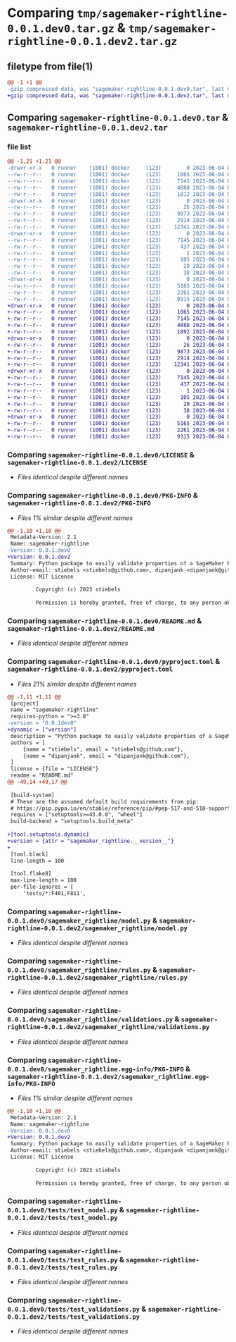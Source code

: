 # Comparing `tmp/sagemaker-rightline-0.0.1.dev0.tar.gz` & `tmp/sagemaker-rightline-0.0.1.dev2.tar.gz`

## filetype from file(1)

```diff
@@ -1 +1 @@
-gzip compressed data, was "sagemaker-rightline-0.0.1.dev0.tar", last modified: Sun Jun  4 09:28:19 2023, max compression
+gzip compressed data, was "sagemaker-rightline-0.0.1.dev2.tar", last modified: Sun Jun  4 09:45:42 2023, max compression
```

## Comparing `sagemaker-rightline-0.0.1.dev0.tar` & `sagemaker-rightline-0.0.1.dev2.tar`

### file list

```diff
@@ -1,21 +1,21 @@
-drwxr-xr-x   0 runner    (1001) docker     (123)        0 2023-06-04 09:28:19.405647 sagemaker-rightline-0.0.1.dev0/
--rw-r--r--   0 runner    (1001) docker     (123)     1065 2023-06-04 09:28:08.000000 sagemaker-rightline-0.0.1.dev0/LICENSE
--rw-r--r--   0 runner    (1001) docker     (123)     7145 2023-06-04 09:28:19.405647 sagemaker-rightline-0.0.1.dev0/PKG-INFO
--rw-r--r--   0 runner    (1001) docker     (123)     4888 2023-06-04 09:28:08.000000 sagemaker-rightline-0.0.1.dev0/README.md
--rw-r--r--   0 runner    (1001) docker     (123)     1812 2023-06-04 09:28:12.000000 sagemaker-rightline-0.0.1.dev0/pyproject.toml
-drwxr-xr-x   0 runner    (1001) docker     (123)        0 2023-06-04 09:28:19.401647 sagemaker-rightline-0.0.1.dev0/sagemaker_rightline/
--rw-r--r--   0 runner    (1001) docker     (123)       26 2023-06-04 09:28:12.000000 sagemaker-rightline-0.0.1.dev0/sagemaker_rightline/__init__.py
--rw-r--r--   0 runner    (1001) docker     (123)     9873 2023-06-04 09:28:08.000000 sagemaker-rightline-0.0.1.dev0/sagemaker_rightline/model.py
--rw-r--r--   0 runner    (1001) docker     (123)     2914 2023-06-04 09:28:08.000000 sagemaker-rightline-0.0.1.dev0/sagemaker_rightline/rules.py
--rw-r--r--   0 runner    (1001) docker     (123)    12341 2023-06-04 09:28:08.000000 sagemaker-rightline-0.0.1.dev0/sagemaker_rightline/validations.py
-drwxr-xr-x   0 runner    (1001) docker     (123)        0 2023-06-04 09:28:19.405647 sagemaker-rightline-0.0.1.dev0/sagemaker_rightline.egg-info/
--rw-r--r--   0 runner    (1001) docker     (123)     7145 2023-06-04 09:28:19.000000 sagemaker-rightline-0.0.1.dev0/sagemaker_rightline.egg-info/PKG-INFO
--rw-r--r--   0 runner    (1001) docker     (123)      437 2023-06-04 09:28:19.000000 sagemaker-rightline-0.0.1.dev0/sagemaker_rightline.egg-info/SOURCES.txt
--rw-r--r--   0 runner    (1001) docker     (123)        1 2023-06-04 09:28:19.000000 sagemaker-rightline-0.0.1.dev0/sagemaker_rightline.egg-info/dependency_links.txt
--rw-r--r--   0 runner    (1001) docker     (123)      105 2023-06-04 09:28:19.000000 sagemaker-rightline-0.0.1.dev0/sagemaker_rightline.egg-info/requires.txt
--rw-r--r--   0 runner    (1001) docker     (123)       20 2023-06-04 09:28:19.000000 sagemaker-rightline-0.0.1.dev0/sagemaker_rightline.egg-info/top_level.txt
--rw-r--r--   0 runner    (1001) docker     (123)       38 2023-06-04 09:28:19.405647 sagemaker-rightline-0.0.1.dev0/setup.cfg
-drwxr-xr-x   0 runner    (1001) docker     (123)        0 2023-06-04 09:28:19.405647 sagemaker-rightline-0.0.1.dev0/tests/
--rw-r--r--   0 runner    (1001) docker     (123)     5165 2023-06-04 09:28:08.000000 sagemaker-rightline-0.0.1.dev0/tests/test_model.py
--rw-r--r--   0 runner    (1001) docker     (123)     2261 2023-06-04 09:28:08.000000 sagemaker-rightline-0.0.1.dev0/tests/test_rules.py
--rw-r--r--   0 runner    (1001) docker     (123)     9315 2023-06-04 09:28:08.000000 sagemaker-rightline-0.0.1.dev0/tests/test_validations.py
+drwxr-xr-x   0 runner    (1001) docker     (123)        0 2023-06-04 09:45:42.511468 sagemaker-rightline-0.0.1.dev2/
+-rw-r--r--   0 runner    (1001) docker     (123)     1065 2023-06-04 09:45:28.000000 sagemaker-rightline-0.0.1.dev2/LICENSE
+-rw-r--r--   0 runner    (1001) docker     (123)     7145 2023-06-04 09:45:42.511468 sagemaker-rightline-0.0.1.dev2/PKG-INFO
+-rw-r--r--   0 runner    (1001) docker     (123)     4888 2023-06-04 09:45:28.000000 sagemaker-rightline-0.0.1.dev2/README.md
+-rw-r--r--   0 runner    (1001) docker     (123)     1892 2023-06-04 09:45:28.000000 sagemaker-rightline-0.0.1.dev2/pyproject.toml
+drwxr-xr-x   0 runner    (1001) docker     (123)        0 2023-06-04 09:45:42.507468 sagemaker-rightline-0.0.1.dev2/sagemaker_rightline/
+-rw-r--r--   0 runner    (1001) docker     (123)       26 2023-06-04 09:45:33.000000 sagemaker-rightline-0.0.1.dev2/sagemaker_rightline/__init__.py
+-rw-r--r--   0 runner    (1001) docker     (123)     9873 2023-06-04 09:45:28.000000 sagemaker-rightline-0.0.1.dev2/sagemaker_rightline/model.py
+-rw-r--r--   0 runner    (1001) docker     (123)     2914 2023-06-04 09:45:28.000000 sagemaker-rightline-0.0.1.dev2/sagemaker_rightline/rules.py
+-rw-r--r--   0 runner    (1001) docker     (123)    12341 2023-06-04 09:45:28.000000 sagemaker-rightline-0.0.1.dev2/sagemaker_rightline/validations.py
+drwxr-xr-x   0 runner    (1001) docker     (123)        0 2023-06-04 09:45:42.511468 sagemaker-rightline-0.0.1.dev2/sagemaker_rightline.egg-info/
+-rw-r--r--   0 runner    (1001) docker     (123)     7145 2023-06-04 09:45:42.000000 sagemaker-rightline-0.0.1.dev2/sagemaker_rightline.egg-info/PKG-INFO
+-rw-r--r--   0 runner    (1001) docker     (123)      437 2023-06-04 09:45:42.000000 sagemaker-rightline-0.0.1.dev2/sagemaker_rightline.egg-info/SOURCES.txt
+-rw-r--r--   0 runner    (1001) docker     (123)        1 2023-06-04 09:45:42.000000 sagemaker-rightline-0.0.1.dev2/sagemaker_rightline.egg-info/dependency_links.txt
+-rw-r--r--   0 runner    (1001) docker     (123)      105 2023-06-04 09:45:42.000000 sagemaker-rightline-0.0.1.dev2/sagemaker_rightline.egg-info/requires.txt
+-rw-r--r--   0 runner    (1001) docker     (123)       20 2023-06-04 09:45:42.000000 sagemaker-rightline-0.0.1.dev2/sagemaker_rightline.egg-info/top_level.txt
+-rw-r--r--   0 runner    (1001) docker     (123)       38 2023-06-04 09:45:42.511468 sagemaker-rightline-0.0.1.dev2/setup.cfg
+drwxr-xr-x   0 runner    (1001) docker     (123)        0 2023-06-04 09:45:42.511468 sagemaker-rightline-0.0.1.dev2/tests/
+-rw-r--r--   0 runner    (1001) docker     (123)     5165 2023-06-04 09:45:28.000000 sagemaker-rightline-0.0.1.dev2/tests/test_model.py
+-rw-r--r--   0 runner    (1001) docker     (123)     2261 2023-06-04 09:45:28.000000 sagemaker-rightline-0.0.1.dev2/tests/test_rules.py
+-rw-r--r--   0 runner    (1001) docker     (123)     9315 2023-06-04 09:45:28.000000 sagemaker-rightline-0.0.1.dev2/tests/test_validations.py
```

### Comparing `sagemaker-rightline-0.0.1.dev0/LICENSE` & `sagemaker-rightline-0.0.1.dev2/LICENSE`

 * *Files identical despite different names*

### Comparing `sagemaker-rightline-0.0.1.dev0/PKG-INFO` & `sagemaker-rightline-0.0.1.dev2/PKG-INFO`

 * *Files 1% similar despite different names*

```diff
@@ -1,10 +1,10 @@
 Metadata-Version: 2.1
 Name: sagemaker-rightline
-Version: 0.0.1.dev0
+Version: 0.0.1.dev2
 Summary: Python package to easily validate properties of a SageMaker Pipeline.
 Author-email: stiebels <stiebels@github.com>, dipanjank <dipanjank@github.com>
 License: MIT License
         
         Copyright (c) 2023 stiebels
         
         Permission is hereby granted, free of charge, to any person obtaining a copy
```

### Comparing `sagemaker-rightline-0.0.1.dev0/README.md` & `sagemaker-rightline-0.0.1.dev2/README.md`

 * *Files identical despite different names*

### Comparing `sagemaker-rightline-0.0.1.dev0/pyproject.toml` & `sagemaker-rightline-0.0.1.dev2/pyproject.toml`

 * *Files 21% similar despite different names*

```diff
@@ -1,11 +1,11 @@
 [project]
 name = "sagemaker-rightline"
 requires-python = ">=3.8"
-version = "0.0.1dev0"
+dynamic = ["version"]
 description = "Python package to easily validate properties of a SageMaker Pipeline."
 authors = [
     {name = "stiebels", email = "stiebels@github.com"},
     {name = "dipanjank", email = "dipanjank@github.com"},
 ]
 license = {file = "LICENSE"}
 readme = "README.md"
@@ -49,14 +49,17 @@
 
 [build-system]
 # These are the assumed default build requirements from pip:
 # https://pip.pypa.io/en/stable/reference/pip/#pep-517-and-518-support
 requires = ["setuptools>=43.0.0", "wheel"]
 build-backend = "setuptools.build_meta"
 
+[tool.setuptools.dynamic]
+version = {attr = "sagemaker_rightline.__version__"}
+
 [tool.black]
 line-length = 100
 
 [tool.flake8]
 max-line-length = 100
 per-file-ignores = [
     'tests/*:F401,F811',
```

### Comparing `sagemaker-rightline-0.0.1.dev0/sagemaker_rightline/model.py` & `sagemaker-rightline-0.0.1.dev2/sagemaker_rightline/model.py`

 * *Files identical despite different names*

### Comparing `sagemaker-rightline-0.0.1.dev0/sagemaker_rightline/rules.py` & `sagemaker-rightline-0.0.1.dev2/sagemaker_rightline/rules.py`

 * *Files identical despite different names*

### Comparing `sagemaker-rightline-0.0.1.dev0/sagemaker_rightline/validations.py` & `sagemaker-rightline-0.0.1.dev2/sagemaker_rightline/validations.py`

 * *Files identical despite different names*

### Comparing `sagemaker-rightline-0.0.1.dev0/sagemaker_rightline.egg-info/PKG-INFO` & `sagemaker-rightline-0.0.1.dev2/sagemaker_rightline.egg-info/PKG-INFO`

 * *Files 1% similar despite different names*

```diff
@@ -1,10 +1,10 @@
 Metadata-Version: 2.1
 Name: sagemaker-rightline
-Version: 0.0.1.dev0
+Version: 0.0.1.dev2
 Summary: Python package to easily validate properties of a SageMaker Pipeline.
 Author-email: stiebels <stiebels@github.com>, dipanjank <dipanjank@github.com>
 License: MIT License
         
         Copyright (c) 2023 stiebels
         
         Permission is hereby granted, free of charge, to any person obtaining a copy
```

### Comparing `sagemaker-rightline-0.0.1.dev0/tests/test_model.py` & `sagemaker-rightline-0.0.1.dev2/tests/test_model.py`

 * *Files identical despite different names*

### Comparing `sagemaker-rightline-0.0.1.dev0/tests/test_rules.py` & `sagemaker-rightline-0.0.1.dev2/tests/test_rules.py`

 * *Files identical despite different names*

### Comparing `sagemaker-rightline-0.0.1.dev0/tests/test_validations.py` & `sagemaker-rightline-0.0.1.dev2/tests/test_validations.py`

 * *Files identical despite different names*

